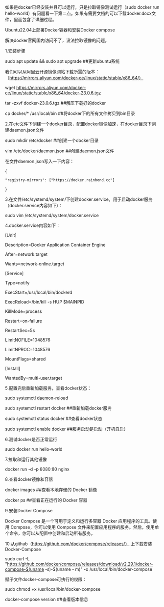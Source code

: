 如果是docker已经安装并且可以运行，只是拉取镜像测试运行（sudo docker run hello-world）有问题看一下第二点。如果有需要文档的可以下载docker.docx文件，里面包含了详细过程。

Ubuntu22.04上部署Docker容器和安装Docker compose

解决docker官网国内访问不了，没法拉取镜像的问题。

1.安装步骤

sudo apt update && sudo apt upgrade   ##更新ubuntu系统

我们可以从阿里云开源镜像网站下载所需的版本：（https://mirrors.aliyun.com/docker-ce/linux/static/stable/x86_64/）

wget https://mirrors.aliyun.com/docker-ce/linux/static/stable/x86_64/docker-23.0.6.tgz

tar -zxvf docker-23.0.6.tgz      ##解压下载好的docker

cp docker/* /usr/local/bin      ##将docker下的所有文件拷贝到bin目录


2.在etc文件下创建一个docker目录，配置docker镜像加速，在docker目录下创建daemon.json文件

sudo mkdir /etc/docker           ##创建一个docker目录

vim /etc/docker/daemon.json      ##创建daemon.json文件

在文件daemon.json写入一下内容：

{

    "registry-mirrors": ["https://docker.rainbond.cc"]
}

3.在文件/etc/systemd/system/下创建docker.service，用于启动docker服务（docker.service内容如下）：

sudo vim /etc/systemd/system/docker.service

4.docker.service内容如下：

[Unit]

Description=Docker Application Container Engine

After=network.target  

Wants=network-online.target  

[Service]

Type=notify

ExecStart=/usr/local/bin/dockerd

ExecReload=/bin/kill -s HUP $MAINPID

KillMode=process

Restart=on-failure

RestartSec=5s

LimitNOFILE=1048576

LimitNPROC=1048576

MountFlags=shared

[Install]

WantedBy=multi-user.target

5.配置完后重新加载服务，查看docker状态： 

sudo systemctl daemon-reload      

sudo systemctl restart docker        ##重新加载docker服务

sudo systemctl status docker        ##查看docker状态

sudo systemctl enable docker        ##服务启动是启动（开机自启）
 


6.测试docker是否正常运行

sudo docker run hello-world
 
7.拉取和运行其他镜像

docker run -d -p 8080:80 nginx
 
8.查看docker镜像和容器

docker images       ##查看本地存储的 Docker 镜像

docker ps           ##查看正在运行的 Docker 容器
 
 

9.安装Docker Compose

Docker Compose 是一个可用于定义和运行多容器 Docker 应用程序的工具。使用 Compose，你可以使用 Compose 文件来配置应用程序的服务。然后，使用单个命令，你可以从配置中创建和启动所有服务。

10.从github（https://github.com/docker/compose/releases/） 上下载安装Docker-Compose

sudo curl -L "https://github.com/docker/compose/releases/download/v2.29.1/docker-compose-$(uname -s)-$(uname -
m)" -o /usr/local/bin/docker-compose

赋予文件docker-compose可执行的权限：

sudo chmod +x /usr/local/bin/docker-compose

docker-compose version          ##查看版本信息
